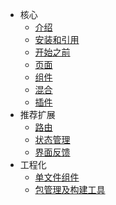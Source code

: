 - <span class="iconfont icon-atom"></span> 核心
  - [<span class="iconfont icon-fly"></span> 介绍](/)
  - [<span class="iconfont icon-install"></span> 安装和引用](guide/installation.md)
  - [<span class="iconfont icon-wxapp"></span> 开始之前](guide/preparatory.md)
  - [<span class="iconfont icon-page"></span> 页面](guide/page.md)
  - [<span class="iconfont icon-component"></span> 组件](guide/component.md)
  - [<span class="iconfont icon-mix"></span> 混合](guide/mixin.md)
  - [<span class="iconfont icon-plugin"></span> 插件](guide/plugin.md)
- <span class="iconfont icon-crown"></span> 推荐扩展
  - [<span class="iconfont icon-router"></span> 路由](guide/router.md)
  - [<span class="iconfont icon-satellite"></span> 状态管理](guide/state-management.md)
  - [<span class="iconfont icon-alert"></span> 界面反馈](guide/ui-feedback.md)
- <span class="iconfont icon-factory"></span> 工程化
  - [<span class="iconfont icon-file"></span> 单文件组件](guide/single-file-component.md)
  - [<span class="iconfont icon-pack"></span> 包管理及构建工具](guide/package-management-and-build-tools.md)
